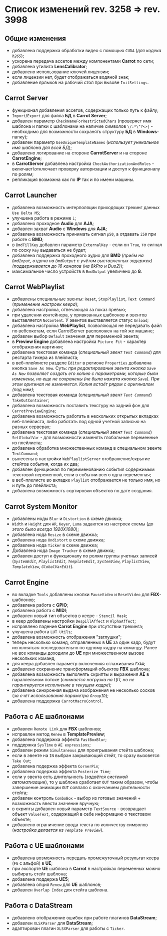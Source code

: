 # Список изменений rev. 3258 => rev. 3998

## Общие изменения
- добавлена поддержка обработки видео с помощью `CUDA` (*для кодека `h265`*);
- ускорена передача ассетов между компонентами **Carrot** по сети;
- добавлена утилита **LensCalibrator**;
- добавлено использование ключей лицензии;
- если лицензии нет, будет отображаться водяной знак;
- добавление ярлыков на рабочий стол при вызове `InitSettings`.

## Carrot Server
- функционал добавления ассетов, содержащих только путь к файлу;
- `Import`/`Export` для файла **БД** в **Carrot Server**;
- добавлен параметр `CheckNameForRestrictedChars` (проверяет имя шаблона и папки с шаблонами на наличие символов `\/:*\"?<>|` - необходимо для возможности сохранять структуру **БД** в **Windows**-папку);
- добавлен параметр `UseUniqueTemplateNames` (*использует уникальное имя шаблона для всей БД*);
- добавлено логирование на стороне **CarrotServer** и на стороне **CarrotEngine**;
- в **CarrotServer** добавлена настройка `CheckAuthorizationAndRoles` - включает\отключает проверку авторизации и доступ к функционалу по ролям;
- репликация возможна как по **IP** так и по имени машины.

## Carrot Launcher
- добавлена возможность интерполяции приходящих трекинг данных `Use Delta MS`;
- улучшена работа в режиме `i`;
- добавлено проходное **Audio** для **AJA**;
- добавлен захват **Audio** с **Windows** для **AJA**;
- добавлена возможность принимать сигнал `p50`, а отдавать `i50` при работе с **BMD**;
- в `BmdFillKey` добавлен параметр `ExternalKey` - если он `True`, то сигнал по соску `Key` выдаваться не будет;
- добавлена поддержка проходного аудио для **BMD** (*приём на `BmdInput`, отдача на `BmdOutput` с учётом выставленных задержек) (поддерживается до 16 каналов (на 8kPro и Duo2)*);
- максимальное число устройств в `BmdOutput` увеличено до **8**.


## Carrot WebPlaylist
- добавлены специальные эвенты: `Reset`, `StopPlaylist`, `Text Command` (*применение настроек кеера*);
- добавлена настройка, отвечающая за показ превью;
- при удалении контейнера, у привязанных шаблонов и эвентов выставляется `NoContent`. У эвентов выставляется статус `Unload`;
- добавлена настройка **WebPlaylist**, позволяющая не передавать файл по вебсокетам, если CarrotServer расположен на той же машине;
- добавлен выбор `Default` значения для переменной эвента;
- в **Preview Engine** добавлена настройка `Picture Fit` - характер отображения картинки;
- добавлена текстовая команда (*специальный эвент `Text Command`*) для рестарта тикера из плейлиста;
- в веб-плейлисте разделе `Editor` в регионе `Properties` добавлена кнопка `Save As New`. Суть: *при редактировании эвента кнопка `Save As New` позволяет создать его копию с параметрами, которые были изменены, но еще не сохранены (не была нажата кнопка `Save`). При этом оригинал не изменяется. Копия встаёт рядом с оригиналом (под ним)*;
- добавлена текстовая команда (*специальный эвент `Text Command`*) `TakeOutContainer`;
- добавлена возможность поставить текстуру на задний фон для `CarrotPreviewEngine`;
- добавлена возможность работать в нескольких открытых вкладках веб-плейлиста, либо работать под одной учетной записью на разных серверах;
- добавлена текстовая команда (*специальный эвент `Text Command`*) `SetGlobalVar` - для возможности изменять глобальные переменные из плейлиста;
- добавлена обработка множественных команд в специальном эвенте `TextCommand`;
- вынесены в настройки `WebPlaylistServer` отображение/скрытие стейтов события, когда их два;
- добавлен функционал по переименованию события содержимым текстовой переменной, если в событии всего одна переменная;
- в веб-плелисте во вкладке `Playlist` отображается не только имя, но и путь до плейлиста;
- добавлена возможность сортировки объектов по дате создания.

## Carrot System Monitor
- добавлены ноды `Blur` и `Distortion` в схеме движка;
- `Width` и `Height` для `AR`, `Keyer`, `Luma` задаются из настроек схемы (*до этого было всегда 1920Х1080*);
- добавлена нода `Resize` в схеме движка;
- добавлена нода `Undistort` в схеме движка;
- добавлена нода `Ticker` в схеме движка;
- Добавлена нода `Image Tracker` в схеме движка;
- добавлен доступ к функционалу по ролям группы учетных записей (*`SystemEdit`,  `PlaylistEdit`, `TemplateEdit`, `SystemView`, `PlaylistView`, `TemplateView`, `GlobalVarEdit`*).

## Carrot Engine
- во вкладке `Tools` добавлены кнопки `PauseVideo` и `ResetVideo` для **FBX**-шаблонов;
- добавлена работа с **GPIO**;
- добавлена работа с **MIDI**;
- добавлен новый тип объектов в кеере - `Stencil Mask`;
- в кеер добавлены настройки `DespillAffect` и `AlphaAffect`;
- исправлено падение **Carrot Engine** при отсутствии трекинга;
- улучшена работа `LUT Utils`;
- добавлена возможность отображения "заглушки";
- теперь несколько команд, отправленных в **UE** за один кадр, будут исполняться последовательно по одному кадру на команду. Ранее не все команды доходили до **UE** при множественном вызове нескольких команд;
- для кеера добавлен параметр включенияя сглаживания `FXAA`;
- добавлено сохранение трансформаций объектов **FBX** шаблона;
- добавлена возможность выполнять скрипты и выражения **AE** в параллельном потоке (*снижается нагрузка на ЦП, но не гарантируется исполнение в текущем кадре*);
- добавлена синхронная выдача изображения не несколько сосков (*за счёт использования параметра `GroupID`*);
- добавлена поддержка `CarrotMacroControl`.

## Работа с AE шаблонами
- добавлен `Remote Link` для **FBX** шаблонов;
- исправлен метод `Renew` в **TemplatePreview**;
- добавлена поддержка эффекта `FastBoxBlur`;
- поддержка `SysTime` в `AE expressions`;
- добавлен режим `Simultaneous` для проигрывания стейта шаблона;
- если в эвенте на `IN` выбран закрывающий стейт, то сразу вызовется `Take Out`;
- добавлена подержка эффекта `CornerPin`;
- добавлена подержка эффекта `Posterize Time`;
- если у эвента есть длительность (*задаётся системой автоматизации*), то у шаблона сработает `OUT` таким образом, чтобы завершение анимации `OUT` совпало с окончанием длительности стейта;
- добавлен контроль `ComboBox` - выбор из готовых значений + возможность ввести значение вручную;
- в скрипты добавлен новый параметр `TextSource` - возвращает объект `ValueText`, содержащий в себе информацию о текстовом объекте;
- добавлено ограничение ввода текста по количеству символов (*настройка делается из `Template Preview`*).

## Работа с UE шаблонами
- добавлена возможность передать промежуточный результат кеера (`FG` с альфой) в **UE**;
- при экспорте **UE** шаблона в **Carrot** в настройках переменных можно выбирать стейт шаблона;
- добавлена поддержа **UE5**;
- добавлена опция `Renew` для **UE** шаблонов;
- добавлен `Overlap Index` для стейта шаблона.

## Работа с DataStream
- добавлено отображение ошибок при работе плагинов **DataStream**;
- добавлен `XLSXParser` для **DataStream**;
- адаптирован плагин `XLSXParser` для работы с `Ticker`.